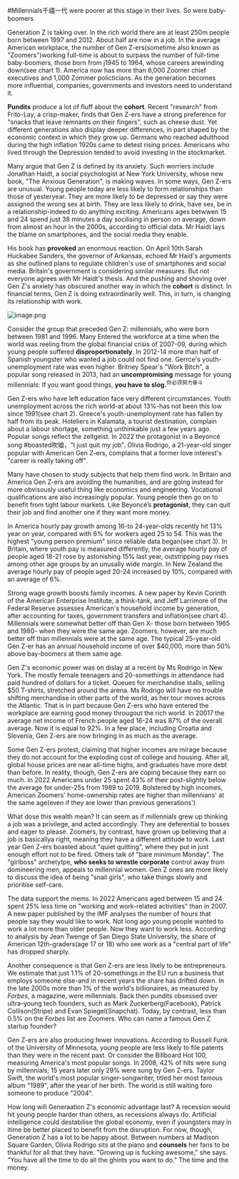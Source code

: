 #Millennials千禧一代 were poorer at this stage in their lives. So were baby-boomers

Generation Z is taking over. In the rich world there are at least 250m people born between 1997 and 2012. About half are now in a job. In the average American workplace, the number of Gen Z-ers(sometime also known as "Zoomers")working full-time is about to surpass the number of full-time baby-boomers, those born from j1945 to 1964, whose careers arewinding down(see chart 1). America now has more than 6,000 Zoomer chief executives and 1,000 Zommer policticians. As the generation becomes more influential, companies, governments and investors need to understand it.

**Pundits** produce a lot of fluff about the **cohort**. Recent "research" from Frito-Lay, a crisp-maker, finds that Gen Z-ers have a strong preference for "snacks that leave remnants on their fingers", such as cheese dust. Yet different generations also display deeper differences, in part shaped by the economic context in which they grow up. Germans who reached adulthood during the high inflation 1920s came to detest rising prices. Americans who lived through the Depression tended to avoid investing in the stockmarket. 

Many argue that Gen Z is defined by its anxiety. Such worriers include Jonathan Haidt, a social psychologist at New York University, whose new book, "The Anxious Generation", is making waves. In some ways, Gen Z-ers are unusual. Young people today are less likely to form relationships than those of yesteryear. They are more likely to be depressed or say they were assigned the wrong sex at birth. They are less likely to drink, have sex, be in a relationship-indeed to do anything exciting. Americans ages betwwen 15 and 24 spend just 38 minutes a day socilising in person on average, down from almost an hour in the 2000s, according to official data. Mr Haidt lays the blame on smartphones, and the social media they enable.

His book has **provoked** an enormous reaction. On April 10th Sarah Huckabee Sanders, the governor of Arkansas, echoed Mr Haid's arguments as she outlined plans to regulate children's use of smartphones and social media. Britain's government is considering similar measures. But not everyone agrees with Mr Haidt's thesis. And the pushing and shoving over Gen Z's anxiety has obscured another way in which the **cohort** is distinct. In financial terms, Gen Z is doing extraordinarily well. This, in turn, is changing its relationship with work.

![image.png](https://s2.loli.net/2024/04/23/sQK6TxOt2WkBnvG.png)

Consider the group that preceded Gen Z: millennials, who were born between 1981 and 1996. Many Entered the workforce at a time when the world was reeling from the global financial crisis of 2007-09, during which young people suffered **disproportionately**. In 2012-14 more than half of Spanish youngster who wanted a job could not find one. Gerrce's youth-unemployment rate was even higher. Britney Spear's "Work Bitch", a popular song released in 2013, had an **uncompromising** message for young millennials: If you want good things, **you have to slog.**<sup>你必须努力奋斗</sup>

Gen Z-ers who have left education face very different circumstances. Youth unemployment across the rich world-at about 13%-has not been this low since 1991(see chart 2). Greece's youth-unemployment rate has fallen by half from its peak. Hoteliers in Kalamata, a tourist destination, complain about a labour shortage, something unthinkable just a few years ago. Popular songs reflect the zeitgeist. In 2022 the protagonist in a Beyoncé song #boasted吹嘘，"I just quit my job". Olivia Rodrigo, a 21-year-old singer popular with American Gen Z-ers, complains that a former love interest's "career is really taking off".

Many have chosen to study subjects that help them find work. In Britain and America Gen Z-ers are avoiding the humanities, and are going instead for more obvisously useful thing like economics and engineering. Vocational qualifications are also increasingly popular. Young people then go on to benefit from tight labour markets. Like Beyoncé’s **protagonist**, they can quit their job and find another one if they want more money.

In America hourly pay growth among 16-to 24-year-olds recently hit 13% year on year, compared with 6% for workers aged 25 to 54. This was the highest "young person premium" since reliable data began(see chart 3). In Britain, where youth pay is measured differently, the average hourly pay of people aged 18-21 rose by astonishing 15% last year, outstripping pay rises among other age groups by an unusally wide margin. In New Zealand the average hourly pay of people aged 20-24 increased by 10%, compared with an average of 6%.

Strong wage growth boosts family incomes. A new paper by Kevin Corinth of the American Enterprise Institute, a think-tank, and Jeff Larrimore of the Federal Reserve assesses American's household income by generation, after accounting for taxes, government transfers and inflation(see chart 4). Millennials were somewhat better off than Gen X- those born between 1965 and 1980- when they were the same age. Zoomers, however, are much better off than millennials were at the same age. The typical 25-year-old Gen Z-er has an annual household income of over $40,000, more than 50% above bay-boomers at them same age.

Gen Z's economic power was on dislay at a recent by Ms Rodrigo in New York. The mostly female teenagers and 20-somethings in attendance had paid hundred of dollars for a ticket. Queues for merchandise stalls, selling $50 T-shirts, stretched around the arena. Ms Rodrigo will have no trouble shifting merchandise in other parts of the world, as her tour moves across the Atlantic. That is in part because Gen Z-ers who have entered the workplace are earning good money througout the rich world. In 20017 the average net income of French people aged 16-24 was 87% of the overall average. Now it is equal to 92%. In a few place, including Croatia and Slovenia, Gen Z-ers are now bringing in as much as the average.

Some Gen Z-ers protest, claiming that higher incomes are mirage because they do not account for the exploding cost of college and housing. After all, global house prices are near all-time highs, and graduates have more debt than before. In reality, though, Gen Z-ers are coping because they earn so much. In 2022 Americans under 25 spent 43% of their post-slightly below the average for under-25s from 1989 to 2019. Bolstered by high incomes, American Zoomers' home-ownership rates are higher than millennians' at the same age(even if they are lower than previous generations').

What dose this wealth mean? It can seem as if millennials grew up thinking a job was a privilege, and acted accordingly. They are deferential to bosses and eager to please. Zoomers, by contrast, have grown up believing that a job is basicallya right, meaning they have a different attitude to work. Last year Gen Z-ers boasted about "quiet quitting", where they put in just enough effort not to be fired. Others talk of "bare minimum Monday". The "girlboss" archetytpe, **who seeks to wrestle corporate** control away from domineering men, appeals to millennial women. Gen Z ones are more likely to discuss the idea of being "snail girls", who take things slowly and prioritise self-care.

The data support the mems. In 2022 Americans aged between 15 and 24 spent 25% less time on "working and work-related activities" than in 2007. A new paper published by the IMF analyses the number of hours that people say they would like to work. Not long ago young people wanted to work a lot more than older people. Now they want to work less. According to analysis by Jean Twenge of San Diego State University, the share of American 12th-graders(age 17 or 18) who see work as a "central part of life" has dropped sharply.

Another consequence is that Gen Z-ers are less likely to be entrepreneurs. We estimate that just 1.1% of 20-somethings in the EU run a business that employs someone else-and in recent years the share has drifted down. In the late 2000s more than 1% of the world's billionaires, as measured by *Forbes*, a magazine, were millennials. Back then pundits obsessed over ultra-young tech founders, such as Mark Zuckerberg(Facebook), Patrick Collison(Stripe) and Evan Spiegel(Snapchat). Today, by contrast, less than 0.5% on the *Forbes* list are Zoomers. Who can name a famous Gen Z startup founder?

Gen Z-ers are also producing fewer innovations. According to Russell Funk of the University of Minnesota, young people are less likely to file patents than they were in the recent past. Or consider the Billboard Hot 100, measuring America's most popular songs. In 2008, 42% of hits were sung by millennials; 15 years later only 29% were sung by Gen Z-ers. Taylor Swift, the world's most popular singer-songwriter, titled her most famous album "1989", after the year of her birth. The world is still waiting foro someone to produce "2004".

How long will Generaation Z's economic advantage last? A recession would hit young people harder than others, as recessions always do. Artificial intelligence could destabilise the global economy, even if youngsters may in itime be better placed to benefit from the disruption. For now, though, Generation Z has a lot to be happy about. Between numbers at Madison Square Garden, Olivia Rodrigo sits at the piano and **counsels** her fans to be thankful for all that they have. "Growing up is fucking awesome," she says. "You have all the time to do all the ghints you want to do." The time and the money. 
